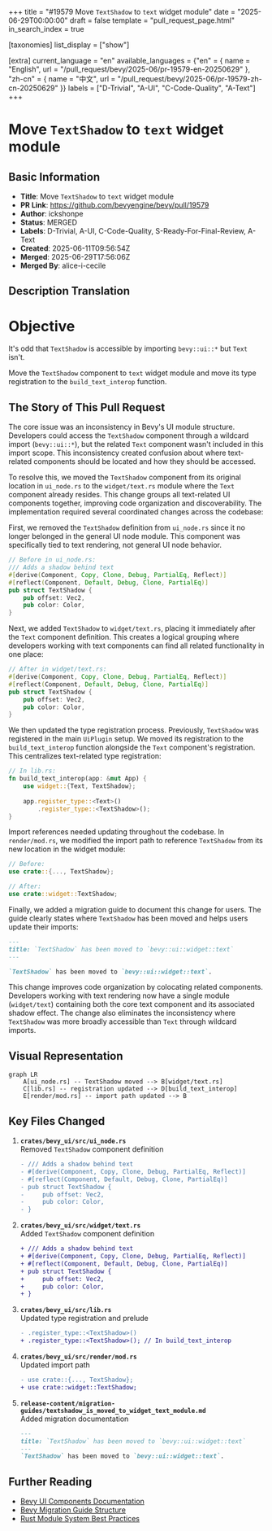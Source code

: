 +++
title = "#19579 Move `TextShadow` to `text` widget module"
date = "2025-06-29T00:00:00"
draft = false
template = "pull_request_page.html"
in_search_index = true

[taxonomies]
list_display = ["show"]

[extra]
current_language = "en"
available_languages = {"en" = { name = "English", url = "/pull_request/bevy/2025-06/pr-19579-en-20250629" }, "zh-cn" = { name = "中文", url = "/pull_request/bevy/2025-06/pr-19579-zh-cn-20250629" }}
labels = ["D-Trivial", "A-UI", "C-Code-Quality", "A-Text"]
+++

# Move `TextShadow` to `text` widget module

## Basic Information
- **Title**: Move `TextShadow` to `text` widget module
- **PR Link**: https://github.com/bevyengine/bevy/pull/19579
- **Author**: ickshonpe
- **Status**: MERGED
- **Labels**: D-Trivial, A-UI, C-Code-Quality, S-Ready-For-Final-Review, A-Text
- **Created**: 2025-06-11T09:56:54Z
- **Merged**: 2025-06-29T17:56:06Z
- **Merged By**: alice-i-cecile

## Description Translation
# Objective

It's odd that `TextShadow` is accessible by importing `bevy::ui::*` but `Text` isn't.

Move the `TextShadow` component to `text` widget module and move its type registration to the `build_text_interop` function.

## The Story of This Pull Request

The core issue was an inconsistency in Bevy's UI module structure. Developers could access the `TextShadow` component through a wildcard import (`bevy::ui::*`), but the related `Text` component wasn't included in this import scope. This inconsistency created confusion about where text-related components should be located and how they should be accessed.

To resolve this, we moved the `TextShadow` component from its original location in `ui_node.rs` to the `widget/text.rs` module where the `Text` component already resides. This change groups all text-related UI components together, improving code organization and discoverability. The implementation required several coordinated changes across the codebase:

First, we removed the `TextShadow` definition from `ui_node.rs` since it no longer belonged in the general UI node module. This component was specifically tied to text rendering, not general UI node behavior.

```rust
// Before in ui_node.rs:
/// Adds a shadow behind text
#[derive(Component, Copy, Clone, Debug, PartialEq, Reflect)]
#[reflect(Component, Default, Debug, Clone, PartialEq)]
pub struct TextShadow {
    pub offset: Vec2,
    pub color: Color,
}
```

Next, we added `TextShadow` to `widget/text.rs`, placing it immediately after the `Text` component definition. This creates a logical grouping where developers working with text components can find all related functionality in one place:

```rust
// After in widget/text.rs:
#[derive(Component, Copy, Clone, Debug, PartialEq, Reflect)]
#[reflect(Component, Default, Debug, Clone, PartialEq)]
pub struct TextShadow {
    pub offset: Vec2,
    pub color: Color,
}
```

We then updated the type registration process. Previously, `TextShadow` was registered in the main `UiPlugin` setup. We moved its registration to the `build_text_interop` function alongside the `Text` component's registration. This centralizes text-related type registration:

```rust
// In lib.rs:
fn build_text_interop(app: &mut App) {
    use widget::{Text, TextShadow};
    
    app.register_type::<Text>()
        .register_type::<TextShadow>();
}
```

Import references needed updating throughout the codebase. In `render/mod.rs`, we modified the import path to reference `TextShadow` from its new location in the widget module:

```rust
// Before:
use crate::{..., TextShadow};

// After:
use crate::widget::TextShadow;
```

Finally, we added a migration guide to document this change for users. The guide clearly states where `TextShadow` has been moved and helps users update their imports:

```markdown
---
title: `TextShadow` has been moved to `bevy::ui::widget::text`
---

`TextShadow` has been moved to `bevy::ui::widget::text`.
```

This change improves code organization by colocating related components. Developers working with text rendering now have a single module (`widget/text`) containing both the core text component and its associated shadow effect. The change also eliminates the inconsistency where `TextShadow` was more broadly accessible than `Text` through wildcard imports.

## Visual Representation

```mermaid
graph LR
    A[ui_node.rs] -- TextShadow moved --> B[widget/text.rs]
    C[lib.rs] -- registration updated --> D[build_text_interop]
    E[render/mod.rs] -- import path updated --> B
```

## Key Files Changed

1. **`crates/bevy_ui/src/ui_node.rs`**  
   Removed `TextShadow` component definition  
   ```diff
   - /// Adds a shadow behind text
   - #[derive(Component, Copy, Clone, Debug, PartialEq, Reflect)]
   - #[reflect(Component, Default, Debug, Clone, PartialEq)]
   - pub struct TextShadow {
   -     pub offset: Vec2,
   -     pub color: Color,
   - }
   ```

2. **`crates/bevy_ui/src/widget/text.rs`**  
   Added `TextShadow` component definition  
   ```diff
   + /// Adds a shadow behind text
   + #[derive(Component, Copy, Clone, Debug, PartialEq, Reflect)]
   + #[reflect(Component, Default, Debug, Clone, PartialEq)]
   + pub struct TextShadow {
   +     pub offset: Vec2,
   +     pub color: Color,
   + }
   ```

3. **`crates/bevy_ui/src/lib.rs`**  
   Updated type registration and prelude  
   ```diff
   - .register_type::<TextShadow>()
   + .register_type::<TextShadow>(); // In build_text_interop
   ```

4. **`crates/bevy_ui/src/render/mod.rs`**  
   Updated import path  
   ```diff
   - use crate::{..., TextShadow};
   + use crate::widget::TextShadow;
   ```

5. **`release-content/migration-guides/textshadow_is_moved_to_widget_text_module.md`**  
   Added migration documentation  
   ```markdown
   ---
   title: `TextShadow` has been moved to `bevy::ui::widget::text`
   ---
   `TextShadow` has been moved to `bevy::ui::widget::text`.
   ```

## Further Reading
- [Bevy UI Components Documentation](https://docs.rs/bevy_ui/latest/bevy_ui/)
- [Bevy Migration Guide Structure](https://github.com/bevyengine/bevy/blob/main/docs/migration_guides.md)
- [Rust Module System Best Practices](https://doc.rust-lang.org/book/ch07-02-defining-modules-to-control-scope-and-privacy.html)